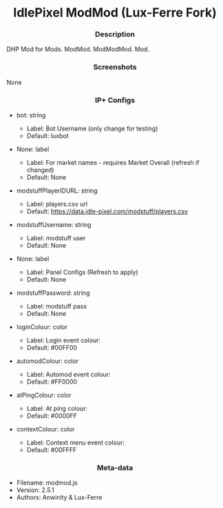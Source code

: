 <h1 align="center">IdlePixel ModMod (Lux-Ferre Fork)</h1>

<h3 align="center"> Description</h3>

DHP Mod for Mods. ModMod. ModModMod. Mod.

<h3 align="center"> Screenshots</h3>

None

<h3 align="center"> IP+ Configs</h3>

 - bot: string
   - Label: Bot Username (only change for testing)
   - Default: luxbot

 - None: label
   - Label: For market names - requires Market Overall (refresh if changed)
   - Default: None

 - modstuffPlayerIDURL: string
   - Label: players.csv url
   - Default: https://data.idle-pixel.com/modstuff/players.csv

 - modstuffUsername: string
   - Label: modstuff user
   - Default: None

 - None: label
   - Label: Panel Configs (Refresh to apply)
   - Default: None

 - modstuffPassword: string
   - Label: modstuff pass
   - Default: None

 - loginColour: color
   - Label: Login event colour:
   - Default: #00FF00

 - automodColour: color
   - Label: Automod event colour:
   - Default: #FF0000

 - atPingColour: color
   - Label: At ping colour:
   - Default: #0000FF

 - contextColour: color
   - Label: Context menu event colour:
   - Default: #00FFFF



<h3 align="center"> Meta-data</h3>

 - Filename: modmod.js
 - Version: 2.5.1
 - Authors: Anwinity & Lux-Ferre

